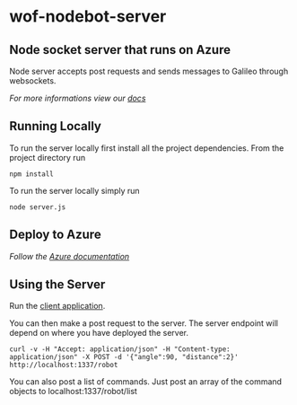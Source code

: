 # wof-nodebot-server

## Node socket server that runs on Azure
Node server accepts post requests and sends messages to Galileo through websockets. 

_For more informations view our [docs](http://ms-iot.github.io/windows-on-fridges)_

## Running Locally
To run the server locally first install all the project dependencies. From the project directory run
```
npm install
```
To run the server locally simply run
```
node server.js
```

## Deploy to Azure

_Follow the [Azure documentation](http://azure.microsoft.com/en-us/documentation/articles/web-sites-nodejs-develop-deploy-mac/)_

## Using the Server

Run the [client application](https://github.com/ms-iot/wof-nodebot-client).

You can then make a post request to the server.
The server endpoint will depend on where you have deployed the server.
```
curl -v -H "Accept: application/json" -H "Content-type: application/json" -X POST -d '{"angle":90, "distance":2}'  http://localhost:1337/robot
```

You can also post a list of commands. Just post an array of the command objects to localhost:1337/robot/list



